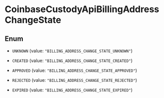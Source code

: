 
# CoinbaseCustodyApiBillingAddressChangeState

## Enum


* `UNKNOWN` (value: `"BILLING_ADDRESS_CHANGE_STATE_UNKNOWN"`)

* `CREATED` (value: `"BILLING_ADDRESS_CHANGE_STATE_CREATED"`)

* `APPROVED` (value: `"BILLING_ADDRESS_CHANGE_STATE_APPROVED"`)

* `REJECTED` (value: `"BILLING_ADDRESS_CHANGE_STATE_REJECTED"`)

* `EXPIRED` (value: `"BILLING_ADDRESS_CHANGE_STATE_EXPIRED"`)



